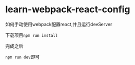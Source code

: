 # learn-webpack-react-config
如何手动使用webpack配置react,并且运行devServer

下载项目`npm run install`

完成之后

`npm run dev`即可
